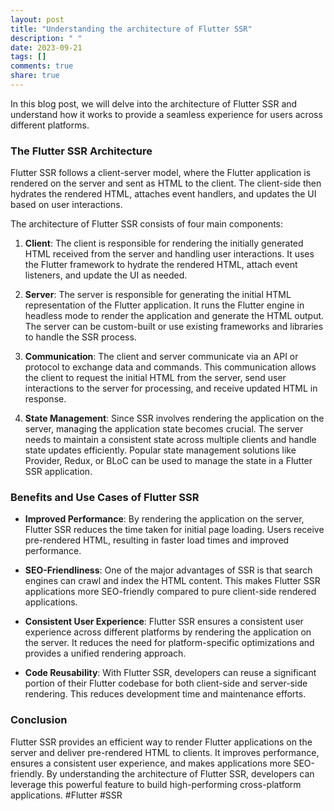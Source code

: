 ```yaml
---
layout: post
title: "Understanding the architecture of Flutter SSR"
description: " "
date: 2023-09-21
tags: []
comments: true
share: true
---
```


In this blog post, we will delve into the architecture of Flutter SSR and understand how it works to provide a seamless experience for users across different platforms.

### The Flutter SSR Architecture

Flutter SSR follows a client-server model, where the Flutter application is rendered on the server and sent as HTML to the client. The client-side then hydrates the rendered HTML, attaches event handlers, and updates the UI based on user interactions.

The architecture of Flutter SSR consists of four main components:

1. **Client**: The client is responsible for rendering the initially generated HTML received from the server and handling user interactions. It uses the Flutter framework to hydrate the rendered HTML, attach event listeners, and update the UI as needed.

2. **Server**: The server is responsible for generating the initial HTML representation of the Flutter application. It runs the Flutter engine in headless mode to render the application and generate the HTML output. The server can be custom-built or use existing frameworks and libraries to handle the SSR process.

3. **Communication**: The client and server communicate via an API or protocol to exchange data and commands. This communication allows the client to request the initial HTML from the server, send user interactions to the server for processing, and receive updated HTML in response.

4. **State Management**: Since SSR involves rendering the application on the server, managing the application state becomes crucial. The server needs to maintain a consistent state across multiple clients and handle state updates efficiently. Popular state management solutions like Provider, Redux, or BLoC can be used to manage the state in a Flutter SSR application.

### Benefits and Use Cases of Flutter SSR

- **Improved Performance**: By rendering the application on the server, Flutter SSR reduces the time taken for initial page loading. Users receive pre-rendered HTML, resulting in faster load times and improved performance.

- **SEO-Friendliness**: One of the major advantages of SSR is that search engines can crawl and index the HTML content. This makes Flutter SSR applications more SEO-friendly compared to pure client-side rendered applications.

- **Consistent User Experience**: Flutter SSR ensures a consistent user experience across different platforms by rendering the application on the server. It reduces the need for platform-specific optimizations and provides a unified rendering approach.

- **Code Reusability**: With Flutter SSR, developers can reuse a significant portion of their Flutter codebase for both client-side and server-side rendering. This reduces development time and maintenance efforts.

### Conclusion

Flutter SSR provides an efficient way to render Flutter applications on the server and deliver pre-rendered HTML to clients. It improves performance, ensures a consistent user experience, and makes applications more SEO-friendly. By understanding the architecture of Flutter SSR, developers can leverage this powerful feature to build high-performing cross-platform applications. #Flutter #SSR